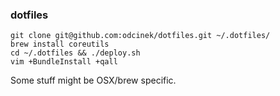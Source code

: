 ### dotfiles

```
git clone git@github.com:odcinek/dotfiles.git ~/.dotfiles/
brew install coreutils
cd ~/.dotfiles && ./deploy.sh
vim +BundleInstall +qall
```

Some stuff might be OSX/brew specific.
